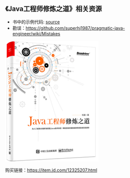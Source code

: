 《Java工程师修炼之道》相关资源
--

- 书中的示例代码: [source](source)
- 勘误：<https://github.com/superhj1987/pragmatic-java-engineer/wiki/Mistakes>

<img src="img/book.png" width="300"/>

购买链接：<https://item.jd.com/12325207.html>


